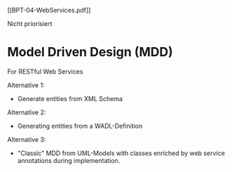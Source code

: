 [[BPT-04-WebServices.pdf]]

Nicht priorisiert

# Model Driven Design (MDD) 
For RESTful Web Services 

Alternative 1: 
- Generate entities from XML Schema 

Alternative 2: 
- Generating entities from a WADL-Definition

Alternative 3: 
- "Classic" MDD from UML-Models with classes enriched by web service annotations during implementation.


